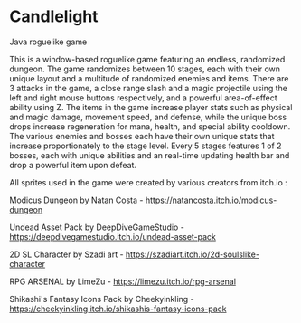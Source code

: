 # Candlelight
Java roguelike game

This is a window-based roguelike game featuring an endless, randomized dungeon. The game randomizes between 10 stages, each with their own unique layout and a multitude of randomized enemies and items. There are 3 attacks in the game, a close range slash and a magic projectile using the left and right mouse buttons respectively, and a powerful area-of-effect ability using Z. The items in the game increase player stats such as physical and magic damage, movement speed, and defense, while the unique boss drops increase regeneration for mana, health, and special ability cooldown. The various enemies and bosses each have their own unique stats that increase proportionately to the stage level. Every 5 stages features 1 of 2 bosses, each with unique abilities and an real-time updating health bar and drop a powerful item upon defeat.

All sprites used in the game were created by various creators from itch.io :

Modicus Dungeon by Natan Costa - https://natancosta.itch.io/modicus-dungeon

Undead Asset Pack by DeepDiveGameStudio - https://deepdivegamestudio.itch.io/undead-asset-pack

2D SL Character by Szadi art - https://szadiart.itch.io/2d-soulslike-character

RPG ARSENAL by LimeZu - https://limezu.itch.io/rpg-arsenal

Shikashi's Fantasy Icons Pack by Cheekyinkling - https://cheekyinkling.itch.io/shikashis-fantasy-icons-pack


